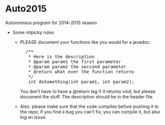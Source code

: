 Auto2015
========

Autonomous program for 2014-2015 season

- Some nitpicky rules:

    * PLEASE document your functions like you would for a javadoc:
        <pre>
        /**
         * Here is the description
         * @param param1 the first parameter
         * @param param2 the seccond parameter
         * @return what ever the function returns
         */
         int doSomething(int param1, int param2);</pre>
        You don't have to have a @return tag if it returns void, but please document the stuff. The description should be in the header file.

    * Also: please make sure that the code compiles before pushing it to the repo; if you find a bug you can't fix, you can compile it, but also log an issue.
